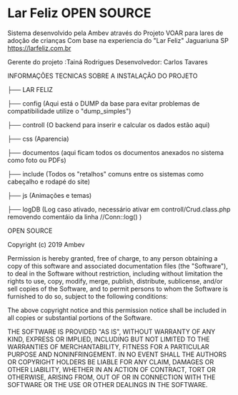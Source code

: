 # Lar Feliz  OPEN SOURCE 

 Sistema desenvolvido pela Ambev através do Projeto VOAR para lares de adoção de crianças
 Com base na experiencia do "Lar Feliz" Jaguariuna SP 
 https://larfeliz.com.br
 
 Gerente do projeto :Tainá Rodrigues
 Desenvolvedor: Carlos Tavares
 
 
 INFORMAÇÕES TECNICAS SOBRE A INSTALAÇÃO DO PROJETO

├── LAR FELIZ

├── config (Aqui está o DUMP da base para evitar problemas de compatibilidade utilize o "dump_simples")

├── controll (O backend para inserir e calcular os dados estão aqui)

├── css (Aparencia)

├── documentos (aqui ficam todos os documentos anexados no sistema como foto ou PDFs)

├── include (Todos os "retalhos" comuns entre os sistemas como cabeçalho e rodapé do site) 

├── js (Animações e temas)

├── logDB (Log caso ativado, necessário ativar em controll/Crud.class.php removendo comentáio da linha //Conn::log() ) 

 
 OPEN SOURCE 
 
 Copyright (c) 2019 Ambev

 Permission is hereby granted, free of charge, to any person obtaining a copy
 of this software and associated documentation files (the "Software"), to deal
 in the Software without restriction, including without limitation the rights
 to use, copy, modify, merge, publish, distribute, sublicense, and/or sell
 copies of the Software, and to permit persons to whom the Software is
 furnished to do so, subject to the following conditions:

 The above copyright notice and this permission notice shall be included in
 all copies or substantial portions of the Software.

 THE SOFTWARE IS PROVIDED "AS IS", WITHOUT WARRANTY OF ANY KIND, EXPRESS OR
 IMPLIED, INCLUDING BUT NOT LIMITED TO THE WARRANTIES OF MERCHANTABILITY,
 FITNESS FOR A PARTICULAR PURPOSE AND NONINFRINGEMENT. IN NO EVENT SHALL THE
 AUTHORS OR COPYRIGHT HOLDERS BE LIABLE FOR ANY CLAIM, DAMAGES OR OTHER
 LIABILITY, WHETHER IN AN ACTION OF CONTRACT, TORT OR OTHERWISE, ARISING FROM,
 OUT OF OR IN CONNECTION WITH THE SOFTWARE OR THE USE OR OTHER DEALINGS IN
 THE SOFTWARE.
